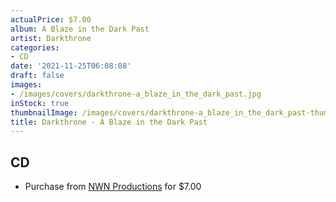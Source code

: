 ```yaml
---
actualPrice: $7.00
album: A Blaze in the Dark Past
artist: Darkthrone
categories:
- CD
date: '2021-11-25T06:08:08'
draft: false
images:
- /images/covers/darkthrone-a_blaze_in_the_dark_past.jpg
inStock: true
thumbnailImage: /images/covers/darkthrone-a_blaze_in_the_dark_past-thumb.jpg
title: Darkthrone - A Blaze in the Dark Past
---
```


## CD
* Purchase from [NWN Productions](http://shop.nwnprod.com/index.php?route=product/product&path=93&product_id=11720&sort=pd.name&order=ASC) for $7.00
